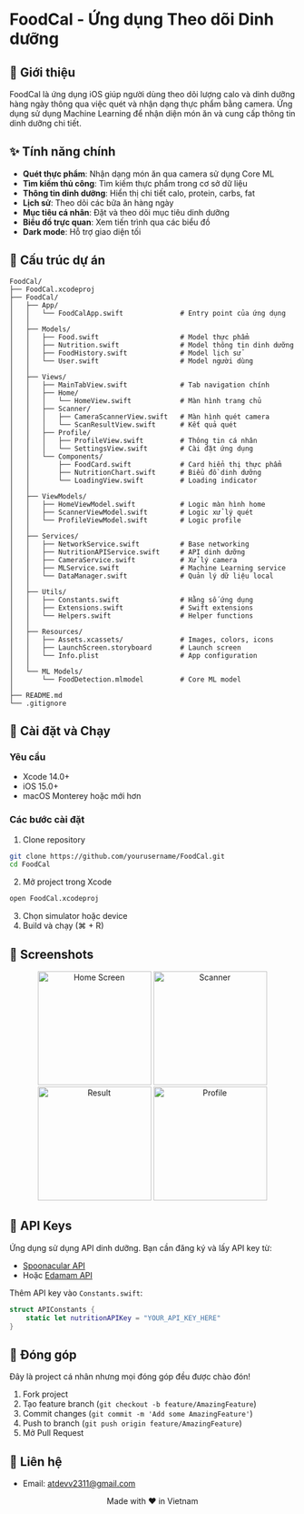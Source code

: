 # FoodCal - Ứng dụng Theo dõi Dinh dưỡng

## 📱 Giới thiệu

FoodCal là ứng dụng iOS giúp người dùng theo dõi lượng calo và dinh dưỡng hàng ngày thông qua việc quét và nhận dạng thực phẩm bằng camera. Ứng dụng sử dụng Machine Learning để nhận diện món ăn và cung cấp thông tin dinh dưỡng chi tiết.

## ✨ Tính năng chính

- **Quét thực phẩm**: Nhận dạng món ăn qua camera sử dụng Core ML
- **Tìm kiếm thủ công**: Tìm kiếm thực phẩm trong cơ sở dữ liệu
- **Thông tin dinh dưỡng**: Hiển thị chi tiết calo, protein, carbs, fat
- **Lịch sử**: Theo dõi các bữa ăn hàng ngày
- **Mục tiêu cá nhân**: Đặt và theo dõi mục tiêu dinh dưỡng
- **Biểu đồ trực quan**: Xem tiến trình qua các biểu đồ
- **Dark mode**: Hỗ trợ giao diện tối

## 📂 Cấu trúc dự án

```
FoodCal/
├── FoodCal.xcodeproj
├── FoodCal/
│   ├── App/
│   │   └── FoodCalApp.swift              # Entry point của ứng dụng
│   │
│   ├── Models/
│   │   ├── Food.swift                    # Model thực phẩm
│   │   ├── Nutrition.swift               # Model thông tin dinh dưỡng
│   │   ├── FoodHistory.swift             # Model lịch sử
│   │   └── User.swift                    # Model người dùng
│   │
│   ├── Views/
│   │   ├── MainTabView.swift             # Tab navigation chính
│   │   ├── Home/
│   │   │   └── HomeView.swift            # Màn hình trang chủ
│   │   ├── Scanner/
│   │   │   ├── CameraScannerView.swift   # Màn hình quét camera
│   │   │   └── ScanResultView.swift      # Kết quả quét
│   │   ├── Profile/
│   │   │   ├── ProfileView.swift         # Thông tin cá nhân
│   │   │   └── SettingsView.swift        # Cài đặt ứng dụng
│   │   └── Components/
│   │       ├── FoodCard.swift            # Card hiển thị thực phẩm
│   │       ├── NutritionChart.swift      # Biểu đồ dinh dưỡng
│   │       └── LoadingView.swift         # Loading indicator
│   │
│   ├── ViewModels/
│   │   ├── HomeViewModel.swift           # Logic màn hình home
│   │   ├── ScannerViewModel.swift        # Logic xử lý quét
│   │   └── ProfileViewModel.swift        # Logic profile
│   │
│   ├── Services/
│   │   ├── NetworkService.swift          # Base networking
│   │   ├── NutritionAPIService.swift     # API dinh dưỡng
│   │   ├── CameraService.swift           # Xử lý camera
│   │   ├── MLService.swift               # Machine Learning service
│   │   └── DataManager.swift             # Quản lý dữ liệu local
│   │
│   ├── Utils/
│   │   ├── Constants.swift               # Hằng số ứng dụng
│   │   ├── Extensions.swift              # Swift extensions
│   │   └── Helpers.swift                 # Helper functions
│   │
│   ├── Resources/
│   │   ├── Assets.xcassets/              # Images, colors, icons
│   │   ├── LaunchScreen.storyboard       # Launch screen
│   │   └── Info.plist                    # App configuration
│   │
│   └── ML Models/
│       └── FoodDetection.mlmodel         # Core ML model
│
├── README.md
└── .gitignore
```

## 🚀 Cài đặt và Chạy

### Yêu cầu
- Xcode 14.0+
- iOS 15.0+
- macOS Monterey hoặc mới hơn

### Các bước cài đặt

1. Clone repository
```bash
git clone https://github.com/yourusername/FoodCal.git
cd FoodCal
```

2. Mở project trong Xcode
```bash
open FoodCal.xcodeproj
```

3. Chọn simulator hoặc device
4. Build và chạy (⌘ + R)

## 📸 Screenshots

<p align="center">
  <img src="Resources/screenshots/home.png" width="200" alt="Home Screen">
  <img src="Resources/screenshots/scanner.png" width="200" alt="Scanner">
  <img src="Resources/screenshots/result.png" width="200" alt="Result">
  <img src="Resources/screenshots/profile.png" width="200" alt="Profile">
</p>

## 🔑 API Keys

Ứng dụng sử dụng API dinh dưỡng. Bạn cần đăng ký và lấy API key từ:
- [Spoonacular API](https://spoonacular.com/food-api)
- Hoặc [Edamam API](https://www.edamam.com/)

Thêm API key vào `Constants.swift`:
```swift
struct APIConstants {
    static let nutritionAPIKey = "YOUR_API_KEY_HERE"
}
```

## 🤝 Đóng góp

Đây là project cá nhân nhưng mọi đóng góp đều được chào đón!

1. Fork project
2. Tạo feature branch (`git checkout -b feature/AmazingFeature`)
3. Commit changes (`git commit -m 'Add some AmazingFeature'`)
4. Push to branch (`git push origin feature/AmazingFeature`)
5. Mở Pull Request
   
## 📧 Liên hệ

- Email: atdevv2311@gmail.com

<p align="center">Made with ❤️ in Vietnam</p>
